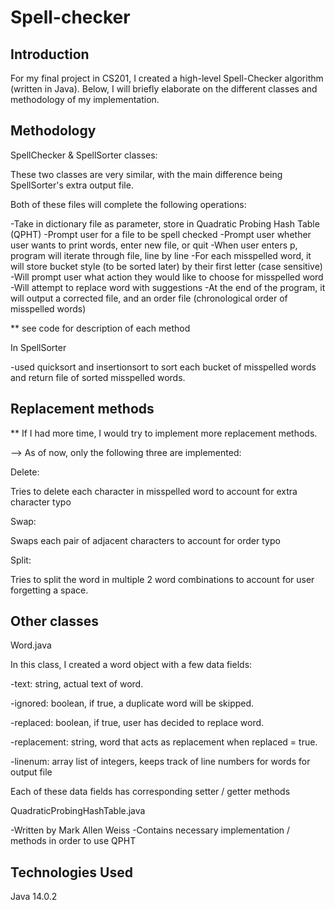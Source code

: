 # Spell-checker

## Introduction

For my final project in CS201, I created a high-level Spell-Checker algorithm (written in Java).
Below, I will briefly elaborate on the different classes and methodology of my implementation.


## Methodology


SpellChecker & SpellSorter classes:


These two classes are very similar, with the main difference being SpellSorter's extra output file.

Both of these files will complete the following operations:

-Take in dictionary file as parameter, store in Quadratic Probing Hash Table (QPHT)
-Prompt user for a file to be spell checked
-Prompt user whether user wants to print words, enter new file, or quit 
-When user enters p, program will iterate through file, line by line
-For each misspelled word, it will store bucket style (to be sorted later) by their first letter (case sensitive)
-Will prompt user what action they would like to choose for misspelled word
-Will attempt to replace word with suggestions
-At the end of the program, it will output a corrected file, and an order file (chronological order of misspelled words)

** see code for description of each method

In SpellSorter

-used quicksort and insertionsort to sort each bucket of misspelled words and return file of sorted misspelled words.


## Replacement methods


** If I had more time, I would try to implement more replacement methods. 

--> As of now, only the following three are implemented:


Delete:

Tries to delete each character in misspelled word to account for extra character typo


Swap:

Swaps each pair of adjacent characters to account for order typo



Split:

Tries to split the word in multiple 2 word combinations to account for user forgetting a space.


## Other classes


Word.java


In this class, I created a word object with a few data fields:

-text: string, actual text of word.

-ignored: boolean, if true, a duplicate word will be skipped. 

-replaced: boolean, if true, user has decided to replace word.

-replacement: string, word that acts as replacement when replaced = true.

-linenum: array list of integers, keeps track of line numbers for words for output file

Each of these data fields has corresponding setter / getter methods


QuadraticProbingHashTable.java

-Written by Mark Allen Weiss
-Contains necessary implementation / methods in order to use QPHT

## Technologies Used

Java 14.0.2



